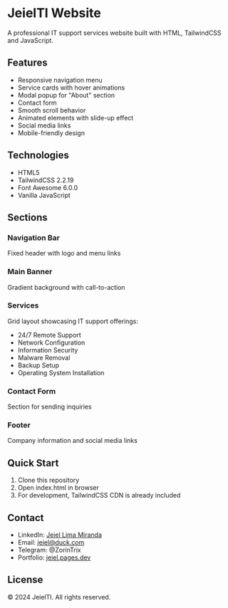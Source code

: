 # JeielTI Website

A professional IT support services website built with HTML, TailwindCSS and JavaScript.

## Features
- Responsive navigation menu
- Service cards with hover animations
- Modal popup for "About" section
- Contact form
- Smooth scroll behavior
- Animated elements with slide-up effect
- Social media links
- Mobile-friendly design

## Technologies
- HTML5
- TailwindCSS 2.2.19
- Font Awesome 6.0.0
- Vanilla JavaScript

## Sections
### Navigation Bar
Fixed header with logo and menu links

### Main Banner
Gradient background with call-to-action

### Services
Grid layout showcasing IT support offerings:
- 24/7 Remote Support
- Network Configuration
- Information Security
- Malware Removal
- Backup Setup
- Operating System Installation

### Contact Form
Section for sending inquiries

### Footer
Company information and social media links

## Quick Start
1. Clone this repository
2. Open index.html in browser
3. For development, TailwindCSS CDN is already included

## Contact
- LinkedIn: [Jeiel Lima Miranda](https://linkedin.com)
- Email: jeiel@duck.com
- Telegram: @ZorinTrix
- Portfolio: [jeiel.pages.dev](https://jeiel.pages.dev)

## License
© 2024 JeielTI. All rights reserved.